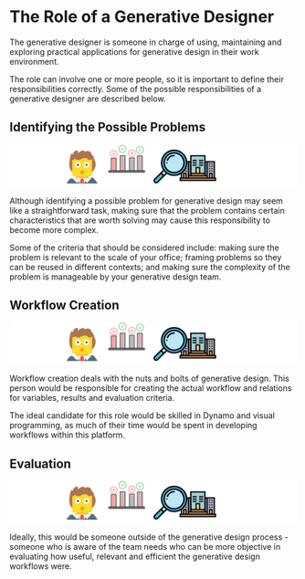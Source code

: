 # The Role of a Generative Designer

The generative designer is someone in charge of using, maintaining and exploring practical applications for generative design in their work environment. 

The role can involve one or more people, so it is important to define their responsibilities correctly. Some of the possible responsibilities of a generative designer are described below.

## Identifying the Possible Problems

<img src="../assets/gdoffice/therole3.png"/>

Although identifying a possible problem for generative design may seem like a straightforward task, making sure that the problem contains certain characteristics that are worth solving may cause this responsibility to become more complex. 

Some of the criteria that should be considered include: making sure the problem is relevant to the scale of your office; framing problems so they can be reused in different contexts; and making sure the complexity of the problem is manageable by your generative design team.

## Workflow Creation

<img src="../assets/gdoffice/therole3.png"/>

Workflow creation deals with the nuts and bolts of generative design. This person would be responsible for creating the actual workflow and relations for variables, results and evaluation criteria. 

The ideal candidate for this role would be skilled in Dynamo and visual programming, as much of their time would be spent in developing workflows within this platform.

## Evaluation

<img src="../assets/gdoffice/therole3.png"/>

Ideally, this would be someone outside of the generative design process - someone who is aware of the team needs who can be more objective in evaluating how useful, relevant and efficient the generative design workflows were.

